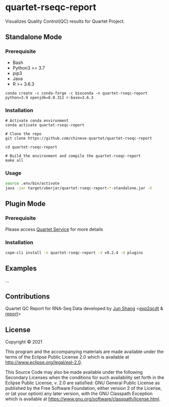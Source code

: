 # quartet-rseqc-report

Visualizes Quality Control(QC) results for Quartet Project.

## Standalone Mode

### Prerequisite

- Bash
- Python3 >= 3.7
- pip3
- Java
- R >= 3.6.3

```
conda create -c conda-forge -c bioconda -n quartet-rseqc-report python=3.9 openjdk=8.0.312 r-base=3.6.3
```

### Installation

```
# Activate conda environment
conda activate quartet-rseqc-report

# Clone the repo
git clone https://github.com/chinese-quartet/quartet-rseqc-report

cd quartet-rseqc-report

# Build the environment and compile the quartet-rseqc-report
make all
```

### Usage

```bash
source .env/bin/activate
java -jar target/uberjar/quartet-rseqc-report-*-standalone.jar -h
```

## Plugin Mode

### Prerequisite

Please access [Quartet Service](https://github.com/chinese-quartet/quartet-service) for more details

### Installation

```bash
copm-cli install -n quartet-rseqc-report -V v0.2.4 -d plugins
```

## Examples

...

## Contributions

Quartet QC Report for RNA-Seq Data developed by [Jun Shang](https://github.com/stead99) <[exp2qcdt](./exp2qcdt) & [report](./report)>

## License

Copyright © 2021

This program and the accompanying materials are made available under the
terms of the Eclipse Public License 2.0 which is available at
http://www.eclipse.org/legal/epl-2.0.

This Source Code may also be made available under the following Secondary
Licenses when the conditions for such availability set forth in the Eclipse
Public License, v. 2.0 are satisfied: GNU General Public License as published by
the Free Software Foundation, either version 2 of the License, or (at your
option) any later version, with the GNU Classpath Exception which is available
at https://www.gnu.org/software/classpath/license.html.
